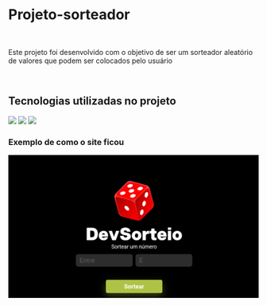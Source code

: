 <h1>Projeto-sorteador</h1>
<br>
<p>Este projeto foi desenvolvido com o objetivo de ser um sorteador aleatório de valores que podem ser colocados pelo usuário</p>
<br>
<h2>Tecnologias utilizadas no projeto</h2>
<img src="https://img.shields.io/badge/JavaScript-F7DF1E?style=for-the-badge&logo=javascript&logoColor=black">
<img src="https://img.shields.io/badge/HTML5-E34F26?style=for-the-badge&logo=html5&logoColor=white">
<img src="https://img.shields.io/badge/CSS3-1572B6?style=for-the-badge&logo=css3&logoColor=white">
<br>
<h3>Exemplo de como o site ficou</h3>
<img src="https://github.com/047juniorr/Projeto-sorteador/blob/main/assets/Sorteador.png">
